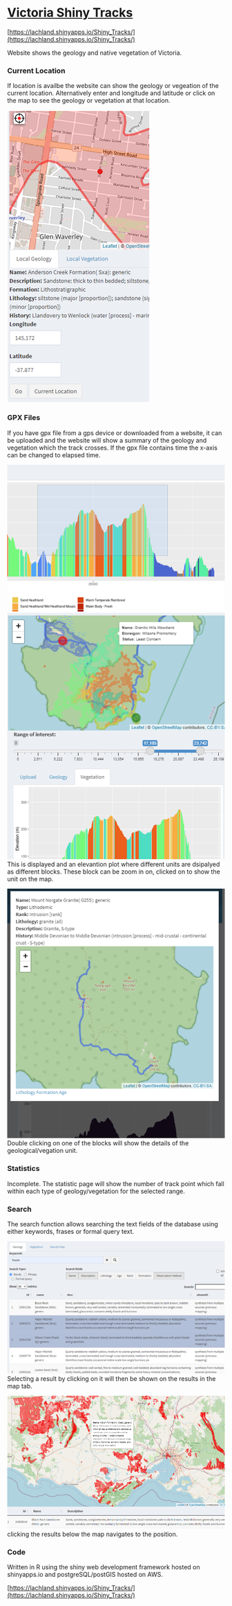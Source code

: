 # [Victoria Shiny Tracks](https://lachland.shinyapps.io/Shiny_Tracks/)
[https://lachland.shinyapps.io/Shiny_Tracks/](https://lachland.shinyapps.io/Shiny_Tracks/)

Website shows the geology and native vegetation of Victoria. 
### Current Location
If location is availbe the website can show the geology or vegeation of the current location.  Alternatively enter and longitude and latitude or click on the map to see the geology or vegetation at that location.

![location](https://github.com/LachlanD/Shiny_Db_Tracks/blob/main/img/location.PNG?raw=true)

### GPX Files
If you have gpx file from a gps device or downloaded from a website, it can be uploaded and the website will show a summary of the geology and vegetation which the track crosses.
If the gpx file contains time the x-axis can be changed to elapsed time.

![zoom](https://github.com/LachlanD/Shiny_Db_Tracks/blob/main/img/zooming.PNG?raw=true)
![zoomed](https://github.com/LachlanD/Shiny_Db_Tracks/blob/main/img/highlighted.PNG?raw=true)
This is displayed and an elevantion plot where different units are dsipalyed as different blocks.  These block can be zoom in on, clicked on to show the unit on the map.

![details](https://github.com/LachlanD/Shiny_Db_Tracks/blob/main/img/details.PNG?raw=true)
Double clicking on one of the blocks will show the details of the geological/vegation unit.

### Statistics
Incomplete. The statistic page will show the number of track point which fall within each type of geology/vegetation for the selected range.

### Search
The search function allows searching the text fields of the database using either keywords, frases or formal query text.  

![search](https://github.com/LachlanD/Shiny_Db_Tracks/blob/main/img/search.PNG?raw=true)
Selecting a result by clicking on it will then be shown on the results in the map tab.

![results](https://github.com/LachlanD/Shiny_Db_Tracks/blob/main/img/results.PNG?raw=true)
clicking the results below the map navigates to the position.


### Code
Written in R using the shiny web development framework hosted on shinyapps.io and postgreSQL/postGIS hosted on AWS.

[https://lachland.shinyapps.io/Shiny_Tracks/](https://lachland.shinyapps.io/Shiny_Tracks/)

